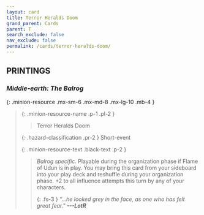 ```yaml
---
layout: card
title: Terror Heralds Doom
grand_parent: Cards
parent: T
search_exclude: false
nav_exclude: false
permalink: /cards/terror-heralds-doom/
---
```


## PRINTINGS


### _Middle-earth: The Balrog_

{: .minion-resource .mx-sm-6 .mx-md-8 .mx-lg-10 .mb-4 }
> {: .minion-resource-name .p-1 .pl-2 }
> > <div class="hazard-mp"></div>
> > <div class="card-name">Terror Heralds Doom</div>
>
> {: .hazard-classification .pr-2 }
> Short-event
>
> {: .minion-resource-text .black-text .p-2 }
> > _Balrog specific._ Playable during the organization phase if Flame of Udun is in play. You may bring this card from your sideboard into your play deck and reshuffle during your organization phase. +2 to all influence attempts this turn by any of your characters.   
> > 
> > {: .fs-3 } 
> > _“...he looked grey in the face, as one who has felt great fear."_ ***---&#65279;LotR*** 
> 
